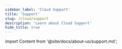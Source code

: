 ```yaml
---
sidebar_label: 'Cloud Support'
title: 'Support'
slug: /cloud/support
description: 'Learn about Cloud Support'
hide_title: true
---
```


import Content from '@site/docs/about-us/support.md';

<Content />
